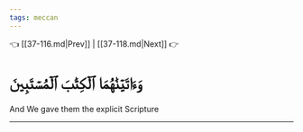 ```yaml
---
tags: meccan
---
```


👈 [[37-116.md|Prev]] | [[37-118.md|Next]] 👉

# وَءَاتَيۡنَٰهُمَا ٱلۡكِتَٰبَ ٱلۡمُسۡتَبِينَ

And We gave them the explicit Scripture

---

